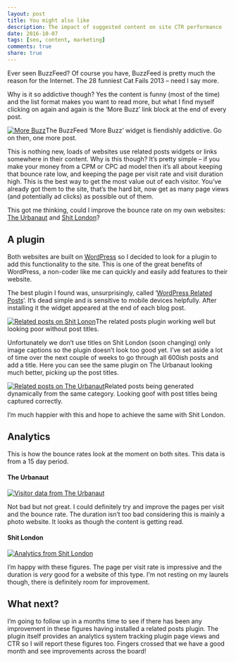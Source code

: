 ```yaml
---
layout: post
title: You might also like
description: The impact of suggested content on site CTR performance
date: 2016-10-07
tags: [seo, content, marketing]
comments: true
share: true
---
```


Ever seen BuzzFeed? Of course you have, BuzzFeed is pretty much the reason for the Internet. The 28 funniest Cat Fails 2013 – need I say more.

Why is it so addictive though? Yes the content is funny (most of the time) and the list format makes you want to read more, but what I find myself clicking on again and again is the ‘More Buzz’ link block at the end of every post.

[![More Buzz](http://images.grdnr.io/2013/04/more-buzz.png)](http://images.grdnr.io/2013/04/more-buzz.png)The BuzzFeed ‘More Buzz’ widget is fiendishly addictive. Go on then, one more post.

This is nothing new, loads of websites use related posts widgets or links somewhere in their content. Why is this though? It’s pretty simple – if you make your money from a CPM or CPC ad model then it’s all about keeping that bounce rate low, and keeping the page per visit rate and visit duration high. This is the best way to get the most value out of each visitor. You’ve already got them to the site, that’s the hard bit, now get as many page views (and potentially ad clicks) as possible out of them.

This got me thinking, could I improve the bounce rate on my own websites: [The Urbanaut](http://theurbanaut.net) and [Shit London](http://shitlondon.co.uk)?

## A plugin

Both websites are built on [WordPress](http://wordpress.org) so I decided to look for a plugin to add this functionality to the site. This is one of the great benefits of WordPress, a non-coder like me can quickly and easily add features to their website.

The best plugin I found was, unsurprisingly, called ‘[WordPress Related Posts](http://wordpress.org/extend/plugins/wordpress-23-related-posts-plugin/)‘. It’s dead simple and is sensitive to mobile devices helpfully. After installing it the widget appeared at the end of each blog post.

[![Related posts on Shit Lonon](http://images.grdnr.io/2013/04/sl-related-posts.png)](http://images.grdnr.io/2013/04/sl-related-posts.png)The related posts plugin working well but looking poor without post titles.

Unfortunately we don’t use titles on Shit London (soon changing) only image captions so the plugin doesn’t look too good yet. I’ve set aside a lot of time over the next couple of weeks to go through all 600ish posts and add a title. Here you can see the same plugin on The Urbanaut looking much better, picking up the post titles.

[![Related posts on The Urbanaut](http://images.grdnr.io/2013/04/tu-related-posts.png)](http://images.grdnr.io/2013/04/tu-related-posts.png)Related posts being generated dynamically from the same category. Looking goof with post titles being captured correctly.

I’m much happier with this and hope to achieve the same with Shit London.

## Analytics

This is how the bounce rates look at the moment on both sites. This data is from a 15 day period.

#### The Urbanaut

[![Visitor data from The Urbanaut](http://images.grdnr.io/2013/04/tu-data.png)](http://images.grdnr.io/2013/04/tu-data.png)   

 Not bad but not great. I could definitely try and improve the pages per visit and the bounce rate. The duration isn’t too bad considering this is mainly a photo website. It looks as though the content is getting read.

#### Shit London

[![Analytics from Shit London](http://images.grdnr.io/2013/04/sldata.png)](http://images.grdnr.io/2013/04/sldata.png)   

 I’m happy with these figures. The page per visit rate is impressive and the duration is _very_ good for a website of this type. I’m not resting on my laurels though, there is definitely room for improvement.

## What next?

I’m going to follow up in a months time to see if there has been any improvement in these figures having installed a related posts plugin. The plugin itself provides an analytics system tracking plugin page views and CTR so I will report these figures too. Fingers crossed that we have a good month and see improvements across the board!
